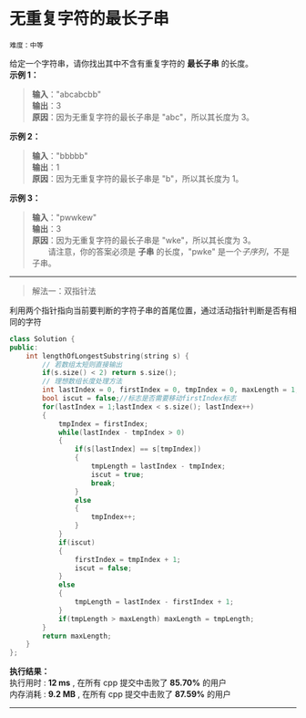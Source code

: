 # 无重复字符的最长子串 #  
`难度：中等`  

给定一个字符串，请你找出其中不含有重复字符的 **最长子串** 的长度。  
**示例 1：**  
>**输入**："abcabcbb"  
>**输出**：3  
>**原因**：因为无重复字符的最长子串是 "abc"，所以其长度为 3。  

**示例 2：**  
>**输入**："bbbbb"  
>**输出**：1  
>**原因**：因为无重复字符的最长子串是 "b"，所以其长度为 1。  

**示例 3：**  
>**输入**："pwwkew"  
>**输出**：3  
>**原因**：因为无重复字符的最长子串是 "wke"，所以其长度为 3。  
&emsp;&emsp;请注意，你的答案必须是 **子串** 的长度，"pwke" 是一个*子序列*，不是子串。  
---  

>解法一：双指针法  

利用两个指针指向当前要判断的字符子串的首尾位置，通过活动指针判断是否有相同的字符
```C++
class Solution {
public:
    int lengthOfLongestSubstring(string s) {
        // 若数组太短则直接输出
        if(s.size() < 2) return s.size();
        // 理想数组长度处理方法
        int lastIndex = 0, firstIndex = 0, tmpIndex = 0, maxLength = 1, tmpLength = 1;
        bool iscut = false;//标志是否需要移动firstIndex标志
        for(lastIndex = 1;lastIndex < s.size(); lastIndex++)
        {
            tmpIndex = firstIndex;
            while(lastIndex - tmpIndex > 0)
            {
                if(s[lastIndex] == s[tmpIndex])
                {
                    tmpLength = lastIndex - tmpIndex;
                    iscut = true;
                    break;
                }
                else
                {
                    tmpIndex++;
                }
            }
            if(iscut)
            {
                firstIndex = tmpIndex + 1;
                iscut = false;
            }
            else
            {
                tmpLength = lastIndex - firstIndex + 1;
            }
            if(tmpLength > maxLength) maxLength = tmpLength;
        }
        return maxLength;
    }
};
```  

**执行结果：**  
执行用时 : **12 ms** , 在所有 cpp 提交中击败了 **85.70%** 的用户  
内存消耗 : **9.2 MB** , 在所有 cpp 提交中击败了 **87.59%** 的用户  

---